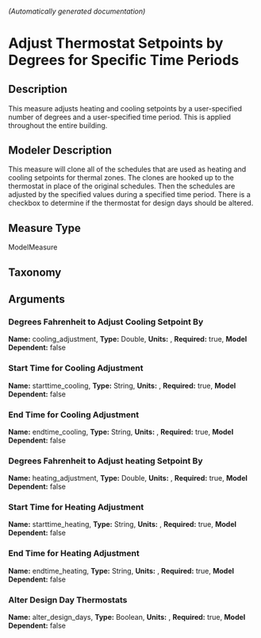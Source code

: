 

###### (Automatically generated documentation)

# Adjust Thermostat Setpoints by Degrees for Specific Time Periods

## Description
This measure adjusts heating and cooling setpoints by a user-specified number of degrees and a user-specified time period. This is applied throughout the entire building.

## Modeler Description
This measure will clone all of the schedules that are used as heating and cooling setpoints for thermal zones. The clones are hooked up to the thermostat in place of the original schedules. Then the schedules are adjusted by the specified values during a specified time period. There is a checkbox to determine if the thermostat for design days should be altered.

## Measure Type
ModelMeasure

## Taxonomy


## Arguments


### Degrees Fahrenheit to Adjust Cooling Setpoint By

**Name:** cooling_adjustment,
**Type:** Double,
**Units:** ,
**Required:** true,
**Model Dependent:** false

### Start Time for Cooling Adjustment

**Name:** starttime_cooling,
**Type:** String,
**Units:** ,
**Required:** true,
**Model Dependent:** false

### End Time for Cooling Adjustment

**Name:** endtime_cooling,
**Type:** String,
**Units:** ,
**Required:** true,
**Model Dependent:** false

### Degrees Fahrenheit to Adjust heating Setpoint By

**Name:** heating_adjustment,
**Type:** Double,
**Units:** ,
**Required:** true,
**Model Dependent:** false

### Start Time for Heating Adjustment

**Name:** starttime_heating,
**Type:** String,
**Units:** ,
**Required:** true,
**Model Dependent:** false

### End Time for Heating Adjustment

**Name:** endtime_heating,
**Type:** String,
**Units:** ,
**Required:** true,
**Model Dependent:** false

### Alter Design Day Thermostats

**Name:** alter_design_days,
**Type:** Boolean,
**Units:** ,
**Required:** true,
**Model Dependent:** false




